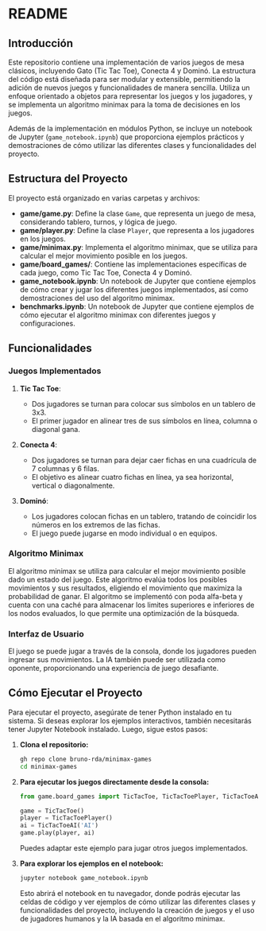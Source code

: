 # README

## Introducción

Este repositorio contiene una implementación de varios juegos de mesa clásicos, incluyendo Gato (Tic Tac Toe), Conecta 4 y Dominó. La estructura del código está diseñada para ser modular y extensible, permitiendo la adición de nuevos juegos y funcionalidades de manera sencilla. Utiliza un enfoque orientado a objetos para representar los juegos y los jugadores, y se implementa un algoritmo minimax para la toma de decisiones en los juegos.

Además de la implementación en módulos Python, se incluye un notebook de Jupyter (`game_notebook.ipynb`) que proporciona ejemplos prácticos y demostraciones de cómo utilizar las diferentes clases y funcionalidades del proyecto.

## Estructura del Proyecto

El proyecto está organizado en varias carpetas y archivos:

- **game/game.py**: Define la clase `Game`, que representa un juego de mesa, considerando tablero, turnos, y lógica de juego.
- **game/player.py**: Define la clase `Player`, que representa a los jugadores en los juegos.
- **game/minimax.py**: Implementa el algoritmo minimax, que se utiliza para calcular el mejor movimiento posible en los juegos.
- **game/board_games/**: Contiene las implementaciones específicas de cada juego, como Tic Tac Toe, Conecta 4 y Dominó.
- **game_notebook.ipynb**: Un notebook de Jupyter que contiene ejemplos de cómo crear y jugar los diferentes juegos implementados, así como demostraciones del uso del algoritmo minimax.
- **benchmarks.ipynb**: Un notebook de Jupyter que contiene ejemplos de cómo ejecutar el algoritmo minimax con diferentes juegos y configuraciones.

## Funcionalidades

### Juegos Implementados

1. **Tic Tac Toe**:
   - Dos jugadores se turnan para colocar sus símbolos en un tablero de 3x3.
   - El primer jugador en alinear tres de sus símbolos en línea, columna o diagonal gana.

2. **Conecta 4**:
   - Dos jugadores se turnan para dejar caer fichas en una cuadrícula de 7 columnas y 6 filas.
   - El objetivo es alinear cuatro fichas en línea, ya sea horizontal, vertical o diagonalmente.

3. **Dominó**:
   - Los jugadores colocan fichas en un tablero, tratando de coincidir los números en los extremos de las fichas.
   - El juego puede jugarse en modo individual o en equipos.

### Algoritmo Minimax

El algoritmo minimax se utiliza para calcular el mejor movimiento posible dado un estado del juego. Este algoritmo evalúa todos los posibles movimientos y sus resultados, eligiendo el movimiento que maximiza la probabilidad de ganar. El algoritmo se implementó con poda alfa-beta y cuenta con una caché para almacenar los limites superiores e inferiores de los nodos evaluados, lo que permite una optimización de la búsqueda.

### Interfaz de Usuario

El juego se puede jugar a través de la consola, donde los jugadores pueden ingresar sus movimientos. La IA también puede ser utilizada como oponente, proporcionando una experiencia de juego desafiante.

## Cómo Ejecutar el Proyecto

Para ejecutar el proyecto, asegúrate de tener Python instalado en tu sistema. Si deseas explorar los ejemplos interactivos, también necesitarás tener Jupyter Notebook instalado. Luego, sigue estos pasos:

1. **Clona el repositorio:**
   ```bash
   gh repo clone bruno-rda/minimax-games
   cd minimax-games
   ```

2. **Para ejecutar los juegos directamente desde la consola:**
   ```python
   from game.board_games import TicTacToe, TicTacToePlayer, TicTacToeAI

   game = TicTacToe()
   player = TicTacToePlayer()
   ai = TicTacToeAI('AI')
   game.play(player, ai)
   ```
   Puedes adaptar este ejemplo para jugar otros juegos implementados.

3. **Para explorar los ejemplos en el notebook:**
   ```bash
   jupyter notebook game_notebook.ipynb
   ```
   Esto abrirá el notebook en tu navegador, donde podrás ejecutar las celdas de código y ver ejemplos de cómo utilizar las diferentes clases y funcionalidades del proyecto, incluyendo la creación de juegos y el uso de jugadores humanos y la IA basada en el algoritmo minimax.